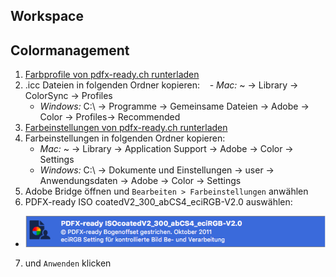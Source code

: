 ## Workspace

## Colormanagement

1. [Farbprofile von pdfx-ready.ch runterladen](https://pdfx-ready.ch/files/Farbprofile_ECI-IFRA_2015.zip)
2. .icc Dateien in folgenden Ordner kopieren:
    - *Mac:* ~ -> Library -> ColorSync -> Profiles
    - *Windows:* C:\ -> Programme -> Gemeinsame Dateien -> Adobe -> Color -> Profiles-> Recommended
3. [Farbeinstellungen von pdfx-ready.ch runterladen](https://pdfx-ready.ch/files/PDFX-ready-Farbeinstellungen-V24_abCS4.zip)
4. Farbeinstellungen in folgenden Ordner kopieren:
    - *Mac:* ~ -> Library -> Application Support -> Adobe -> Color -> Settings
    - *Windows:* C:\ -> Dokumente und Einstellungen -> user -> Anwendungsdaten -> Adobe -> Color -> Settings
5. Adobe Bridge öffnen und `Bearbeiten > Farbeinstellungen` anwählen
6. PDFX-ready ISO coatedV2_300_abCS4_eciRGB-V2.0 auswählen:
- ![](bilder/pdfx-ready_isocoated.png)
7. und `Anwenden` klicken
